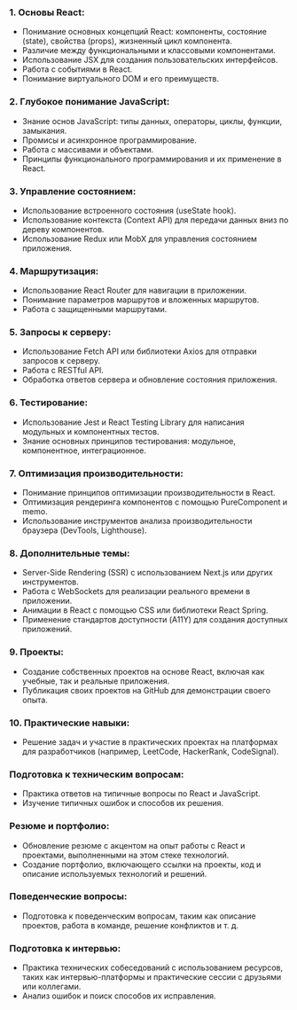 ### 1. Основы React:

- Понимание основных концепций React: компоненты, состояние (state), свойства (props), жизненный цикл компонента.
- Различие между функциональными и классовыми компонентами.
- Использование JSX для создания пользовательских интерфейсов.
- Работа с событиями в React.
- Понимание виртуального DOM и его преимуществ.

### 2. Глубокое понимание JavaScript:

- Знание основ JavaScript: типы данных, операторы, циклы, функции, замыкания.
- Промисы и асинхронное программирование.
- Работа с массивами и объектами.
- Принципы функционального программирования и их применение в React.

### 3. Управление состоянием:

- Использование встроенного состояния (useState hook).
- Использование контекста (Context API) для передачи данных вниз по дереву компонентов.
- Использование Redux или MobX для управления состоянием приложения.

### 4. Маршрутизация:

- Использование React Router для навигации в приложении.
- Понимание параметров маршрутов и вложенных маршрутов.
- Работа с защищенными маршрутами.

### 5. Запросы к серверу:

- Использование Fetch API или библиотеки Axios для отправки запросов к серверу.
- Работа с RESTful API.
- Обработка ответов сервера и обновление состояния приложения.

### 6. Тестирование:

- Использование Jest и React Testing Library для написания модульных и компонентных тестов.
- Знание основных принципов тестирования: модульное, компонентное, интеграционное.

### 7. Оптимизация производительности:

- Понимание принципов оптимизации производительности в React.
- Оптимизация рендеринга компонентов с помощью PureComponent и memo.
- Использование инструментов анализа производительности браузера (DevTools, Lighthouse).

### 8. Дополнительные темы:

- Server-Side Rendering (SSR) с использованием Next.js или других инструментов.
- Работа с WebSockets для реализации реального времени в приложении.
- Анимации в React с помощью CSS или библиотеки React Spring.
- Применение стандартов доступности (A11Y) для создания доступных приложений.

### 9. Проекты:

- Создание собственных проектов на основе React, включая как учебные, так и реальные приложения.
- Публикация своих проектов на GitHub для демонстрации своего опыта.

### 10. Практические навыки:

- Решение задач и участие в практических проектах на платформах для разработчиков (например, LeetCode, HackerRank, CodeSignal).

### Подготовка к техническим вопросам:

- Практика ответов на типичные вопросы по React и JavaScript.
- Изучение типичных ошибок и способов их решения.

### Резюме и портфолио:

- Обновление резюме с акцентом на опыт работы с React и проектами, выполненными на этом стеке технологий.
- Создание портфолио, включающего ссылки на проекты, код и описание используемых технологий и решений.

### Поведенческие вопросы:

- Подготовка к поведенческим вопросам, таким как описание проектов, работа в команде, решение конфликтов и т. д.

### Подготовка к интервью:

- Практика технических собеседований с использованием ресурсов, таких как интервью-платформы и практические сессии с друзьями или коллегами.
- Анализ ошибок и поиск способов их исправления.